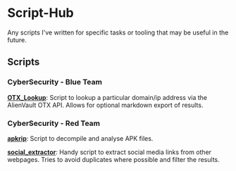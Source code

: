 # Script-Hub
Any scripts I've written for specific tasks or tooling that may be useful in the future.

## Scripts

### CyberSecurity - Blue Team

[**OTX_Lookup**](/Cybersecurity/Blue%20Team/Python/OTX_Lookup/): Script to lookup a particular domain/ip address via the AlienVault OTX API. Allows for optional markdown export of results.

### CyberSecurity - Red Team

[**apkrip**](/Cybersecurity/Red%20Team/Bash/apkrip/): Script to decompile and analyse APK files.

[**social_extractor**](/Cybersecurity/Red%20Team/Python/social_extractor/): Handy script to extract social media links from other webpages. Tries to avoid duplicates where possible and filter the results.